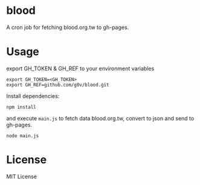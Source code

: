 # blood

A cron job for fetching blood.org.tw to gh-pages.

# Usage

export GH_TOKEN & GH_REF to your environment variables

```shell
export GH_TOKEN=<GH_TOKEN>
export GH_REF=github.com/g0v/blood.git
```

Install dependencies:

```shell
npm install
```

and execute `main.js` to fetch data blood.org.tw, convert to json and send to gh-pages.

```shell
node main.js
```

# License

MIT License
